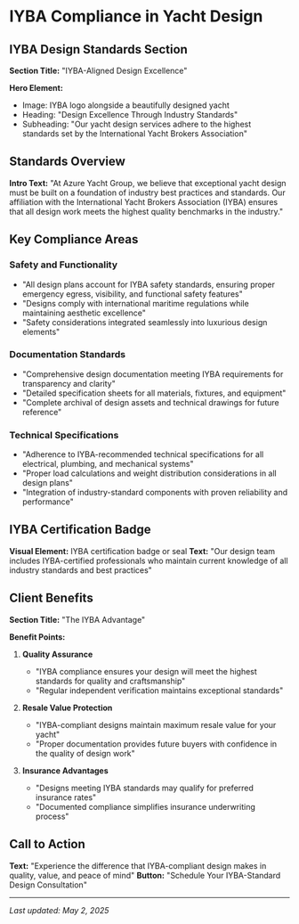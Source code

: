 # IYBA Compliance in Yacht Design

## IYBA Design Standards Section
**Section Title:** "IYBA-Aligned Design Excellence"

**Hero Element:**
- Image: IYBA logo alongside a beautifully designed yacht
- Heading: "Design Excellence Through Industry Standards"
- Subheading: "Our yacht design services adhere to the highest standards set by the International Yacht Brokers Association"

## Standards Overview
**Intro Text:** "At Azure Yacht Group, we believe that exceptional yacht design must be built on a foundation of industry best practices and standards. Our affiliation with the International Yacht Brokers Association (IYBA) ensures that all design work meets the highest quality benchmarks in the industry."

## Key Compliance Areas

### Safety and Functionality
- "All design plans account for IYBA safety standards, ensuring proper emergency egress, visibility, and functional safety features"
- "Designs comply with international maritime regulations while maintaining aesthetic excellence"
- "Safety considerations integrated seamlessly into luxurious design elements"

### Documentation Standards
- "Comprehensive design documentation meeting IYBA requirements for transparency and clarity"
- "Detailed specification sheets for all materials, fixtures, and equipment"
- "Complete archival of design assets and technical drawings for future reference"

### Technical Specifications
- "Adherence to IYBA-recommended technical specifications for all electrical, plumbing, and mechanical systems"
- "Proper load calculations and weight distribution considerations in all design plans"
- "Integration of industry-standard components with proven reliability and performance"

## IYBA Certification Badge
**Visual Element:** IYBA certification badge or seal
**Text:** "Our design team includes IYBA-certified professionals who maintain current knowledge of all industry standards and best practices"

## Client Benefits
**Section Title:** "The IYBA Advantage"

**Benefit Points:**
1. **Quality Assurance**
   - "IYBA compliance ensures your design will meet the highest standards for quality and craftsmanship"
   - "Regular independent verification maintains exceptional standards"

2. **Resale Value Protection**
   - "IYBA-compliant designs maintain maximum resale value for your yacht"
   - "Proper documentation provides future buyers with confidence in the quality of design work"

3. **Insurance Advantages**
   - "Designs meeting IYBA standards may qualify for preferred insurance rates"
   - "Documented compliance simplifies insurance underwriting process"

## Call to Action
**Text:** "Experience the difference that IYBA-compliant design makes in quality, value, and peace of mind"
**Button:** "Schedule Your IYBA-Standard Design Consultation"

---
*Last updated: May 2, 2025* 